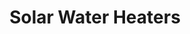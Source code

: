 ---
title: Solar Water Heaters
url: 'https://www.energy.gov/energysaver/water-heating/solar-water-heaters'
categories:
  - 6ad9cfc5-eac0-455e-9ad0-f537896373ba
tags:
  - home-owner
description: >-
  Solar hot water systems capture thermal energy from the sun and use it to heat
  water for your home. Systems can either be passive or active – while passive
  systems use gravity and natural circulation, active systems use pumps and
  controls to circulate water.
image: null
blueprint: action

---